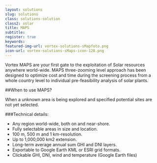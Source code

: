 ```yaml
---
layout: solutions
slug: solutions
class: solutions-solution
class2: solar
title: MAPS
subtitle: 
register: true
keywords:
featured-img-url: vortex-solutions-sMapfoto.png
icon-url: vortex-solutions-sMaps-icon-128.png
---
```


<p class="lead">Vortex MAPS are your first gate to the exploitation of Solar resources anywhere world-wide. MAPS three-zooming level approach has been designed to optimize cost and time during the screening process from a whole country level to individual pre-feasibility analysis of solar plants.</p>

##When to use MAPS?

When a unknown area is being explored and specified potential sites are not yet selected.

###Technical details:

- Any region world-wide, both on and near-shore.
- Fully selectable areas in size and location.
- 100 m, 500 m and 1 km-resolution.
- Up to 1,000,000 km2 extension.
- Long-term average annual sum GHI and DNI layers.
- Exportable to Google Earth KML or ESRI grid formats.
- Clickable GHI, DNI, wind and temperature (Google Earth files)
